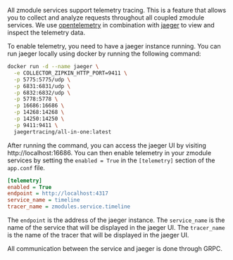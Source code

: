 All zmodule services support telemetry tracing. This is a feature that allows you to collect and analyze requests throughout all coupled zmodule services. We use [opentelemetry](https://opentelemetry.io/) in combination with [jaeger](https://www.jaegertracing.io/) to view and inspect the telemetry data.

To enable telemetry, you need to have a jaeger instance running. You can run jaeger locally using docker by running the following command:

```bash
docker run -d --name jaeger \
  -e COLLECTOR_ZIPKIN_HTTP_PORT=9411 \
  -p 5775:5775/udp \
  -p 6831:6831/udp \
  -p 6832:6832/udp \
  -p 5778:5778 \
  -p 16686:16686 \
  -p 14268:14268 \
  -p 14250:14250 \
  -p 9411:9411 \
  jaegertracing/all-in-one:latest
```

After running the command, you can access the jaeger UI by visiting http://localhost:16686. You can then enable telemetry in your zmodule services by setting the `enabled = True` in the `[telemetry]` section of the `app.conf` file.

```ini
[telemetry]
enabled = True
endpoint = http://localhost:4317
service_name = timeline
tracer_name = zmodules.service.timeline
```

The `endpoint` is the address of the jaeger instance. The `service_name` is the name of the service that will be displayed in the jaeger UI. The `tracer_name` is the name of the tracer that will be displayed in the jaeger UI.

All communication between the service and jaeger is done through GRPC.
